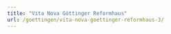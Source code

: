 ```yaml
---
title: "Vita Nova Göttinger Reformhaus"
url: /goettingen/vita-nova-goettinger-reformhaus-3/
---
```

